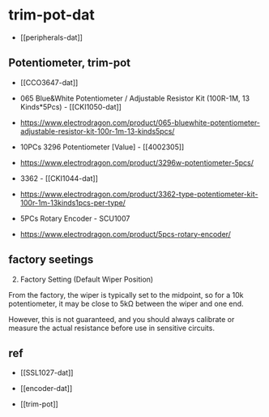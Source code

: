
# trim-pot-dat 


- [[peripherals-dat]]

## Potentiometer, trim-pot 

- [[CCO3647-dat]] 

- 065 Blue&White Potentiometer / Adjustable Resistor Kit (100R-1M, 13 Kinds*5Pcs) - [[CKI1050-dat]]
- https://www.electrodragon.com/product/065-bluewhite-potentiometer-adjustable-resistor-kit-100r-1m-13-kinds5pcs/

- 10PCs 3296 Potentiometer [Value] - [[4002305]]
- https://www.electrodragon.com/product/3296w-potentiometer-5pcs/

- 3362 - [[CKI1044-dat]]
- https://www.electrodragon.com/product/3362-type-potentiometer-kit-100r-1m-13kinds1pcs-per-type/

- 5PCs Rotary Encoder - SCU1007
- https://www.electrodragon.com/product/5pcs-rotary-encoder/


## factory seetings 

2. Factory Setting (Default Wiper Position)

From the factory, the wiper is typically set to the midpoint, so for a 10k potentiometer, it may be close to 5kΩ between the wiper and one end.

However, this is not guaranteed, and you should always calibrate or measure the actual resistance before use in sensitive circuits.



## ref 

- [[SSL1027-dat]]

- [[encoder-dat]]

- [[trim-pot]]